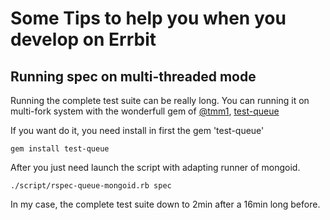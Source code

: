 ---
---
# Some Tips to help you when you develop on Errbit

## Running spec on multi-threaded mode

Running the complete test suite can be really long. You can running it
on multi-fork system with the wonderfull gem of
[@tmm1](http://github.com/tmm1), [test-queue](http://github.com/tmm1/test-queue)

If you want do it, you need install in first the gem 'test-queue'

```
gem install test-queue
```

After you just need launch the script with adapting runner of mongoid.

```
./script/rspec-queue-mongoid.rb spec
```

In my case, the complete test suite down to 2min after a 16min long
before.
